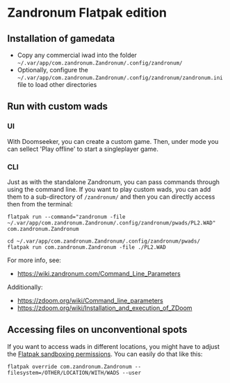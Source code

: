 # Zandronum Flatpak edition #

## Installation of gamedata ##
* Copy any commercial iwad into the folder `~/.var/app/com.zandronum.Zandronum/.config/zandronum/`
* Optionally, configure the `~/.var/app/com.zandronum.Zandronum/.config/zandronum/zandronum.ini` file to load other directories

## Run with custom wads

### UI
With Doomseeker, you can create a custom game. Then, under mode you can sellect 'Play offline' to start a singleplayer game.

### CLI
Just as with the standalone Zandronum, you can pass commands through using the command line. If you want to play custom wads, you can add them to a sub-directory of `/zandronum/` and then you can directly access then from the terminal:
```
flatpak run --command="zandronum -file ~/.var/app/com.zandronum.Zandronum/.config/zandronum/pwads/PL2.WAD" com.zandronum.Zandronum
```
```
cd ~/.var/app/com.zandronum.Zandronum/.config/zandronum/pwads/
flatpak run com.zandronum.Zandronum -file ./PL2.WAD
```

For more info, see:
* https://wiki.zandronum.com/Command_Line_Parameters

Additionally:
* https://zdoom.org/wiki/Command_line_parameters
* https://zdoom.org/wiki/Installation_and_execution_of_ZDoom

## Accessing files on unconventional spots ##
If you want to access wads in different locations, you might have to adjust the [Flatpak sandboxing permissions](http://docs.flatpak.org/en/latest/sandbox-permissions.html). You can easily do that like this:
```
flatpak override com.zandronum.Zandronum --filesystem=/OTHER/LOCATION/WITH/WADS --user
```
 
